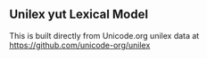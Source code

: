 Unilex yut Lexical Model
----------------------

This is built directly from Unicode.org unilex data at
https://github.com/unicode-org/unilex
